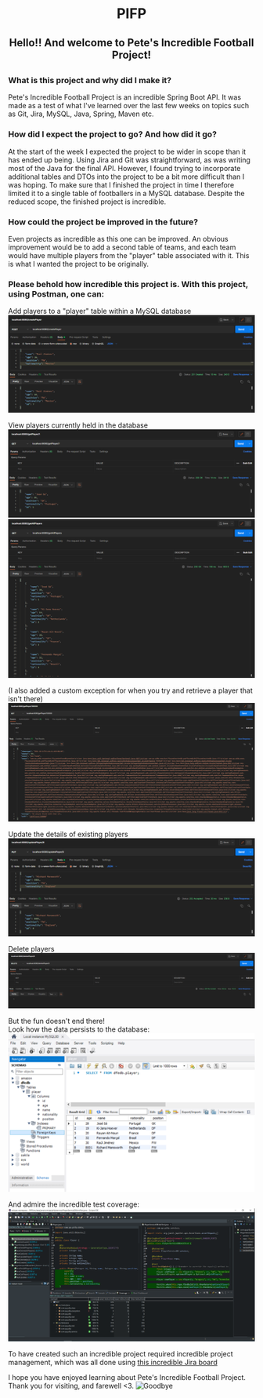 <h1 align="center">PIFP</h1>
<h2 align="center">Hello!! And welcome to Pete's Incredible Football Project!<h2>

### What is this project and why did I make it?
  Pete's Incredible Football Project is an incredible Spring Boot API. It was made as a test of what I've learned over the last few weeks on topics such as Git, Jira, MySQL, Java, Spring, Maven etc. 
  
### How did I expect the project to go? And how did it go?
  At the start of the week I expected the project to be wider in scope than it has ended up being. Using Jira and Git was straightforward, as was writing most of the Java for the final API. However, I found trying to incorporate additional tables and DTOs into the project to be a bit more difficult than I was hoping. To make sure that I finished the project in time I therefore limited it to a single table of footballers in a MySQL database. Despite the reduced scope, the finished project is incredible.
  
### How could the project be improved in the future?
  Even projects as incredible as this one can be improved. An obvious improvement would be to add a second table of teams, and each team would have multiple players from the "player" table associated with it. This is what I wanted the project to be originally.
  
### Please behold how incredible this project is. With this project, using Postman, one can:
  
Add players to a "player" table within a MySQL database
![Create player](https://github.com/PeteH1/PIFP/blob/feature4-README/screenshots/Create%20player.PNG?raw=true)
  
View players currently held in the database
![Get player](https://github.com/PeteH1/PIFP/blob/feature4-README/screenshots/Get%20player.PNG?raw=true)
![Get all players](https://github.com/PeteH1/PIFP/blob/feature4-README/screenshots/Get%20all%20players.PNG?raw=true)
  
(I also added a custom exception for when you try and retrieve a player that isn't there)
![Custom exception](https://github.com/PeteH1/PIFP/blob/feature4-README/screenshots/Custom%20exception.PNG?raw=true)

Update the details of existing players
![Update player](https://github.com/PeteH1/PIFP/blob/feature4-README/screenshots/Update%20player.PNG?raw=true)
  
Delete players
![Delete player](https://github.com/PeteH1/PIFP/blob/feature4-README/screenshots/Delete%20player.PNG?raw=true)
  
But the fun doesn't end there!  
  Look how the data persists to the database:
![Persisting to SQL database](https://github.com/PeteH1/PIFP/blob/feature4-README/screenshots/Persisting%20to%20SQL%20database.PNG?raw=true)
  
And admire the incredible test coverage:
![Test coverage](https://github.com/PeteH1/PIFP/blob/feature4-README/screenshots/Test%20coverage.PNG?raw=true)
  
To have created such an incredible project required incredible project management, which was all done using [this incredible Jira board](https://team-1629815281094.atlassian.net/jira/software/projects/PIFP/boards/3)
  
I hope you have enjoyed learning about Pete's Incredible Football Project. Thank you for visiting, and farewell <3.
![Goodbye](http://cliparts.co/cliparts/LTd/5Ab/LTd5AbzRc.gif)
